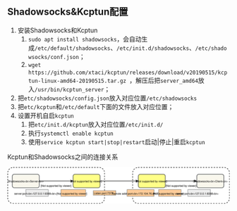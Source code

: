 ## Shadowsocks&Kcptun配置

1. 安装Shadowsocks和Kcptun
   1. `sudo apt install shadowsocks`，会自动生成`/etc/default/shadowsocks`、`/etc/init.d/shadowsocks`、`/etc/shadowsocks/conf.json`；
   2. `wget https://github.com/xtaci/kcptun/releases/download/v20190515/kcptun-linux-amd64-20190515.tar.gz `，解压后把`server_amd64`放入`/usr/bin/kcptun_server`；
2. 把`etc/shadowsocks/config.json`放入对应位置`/etc/shadowsocks`
3. 把`etc/kcptun`和`/etc/default`下面的文件放入对应位置；
4. 设置开机自启`kcptun`
   1. 把`etc/init.d/kcptun`放入对应位置`/etc/init.d/`
   2. 执行`systemctl enable kcptun`
   3. 使用`service kcptun start|stop|restart`启动|停止|重启`kcptun`

Kcptun和Shadowsocks之间的连接关系

![ss-kcptun](./ss-kcptun.svg)